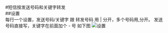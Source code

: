 #短信按发送号码和关键字转发  
##设置  
每行一个设置，发送号码/关键字 跟 转发号码 用 | 分开，多个号码用,分开。
发送号码直接写，关键字在前面加个 - 号
如下图
![设置](http://ol9jy5caj.bkt.clouddn.com/SmsFwdSetting.png)
